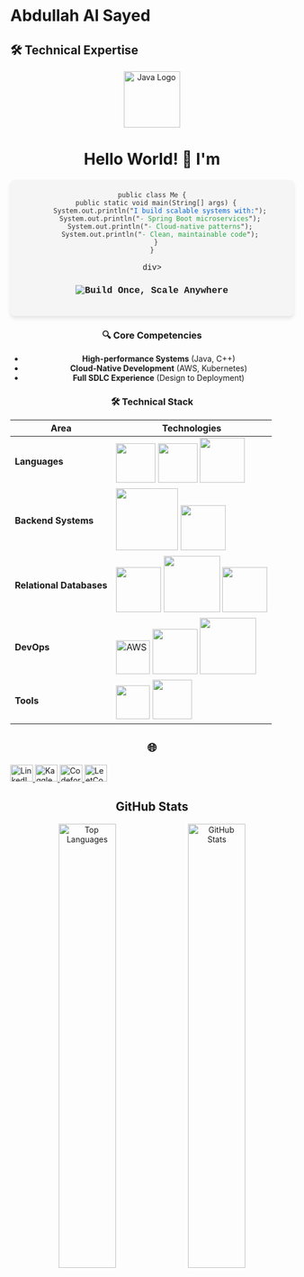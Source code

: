 # Abdullah Al Sayed

## 🛠️ Technical Expertise

<div align="center">
  <img src="https://upload.wikimedia.org/wikipedia/en/3/30/Java_programming_language_logo.svg" width="100" alt="Java Logo" />


<div align="center">
  <h1>Hello World! 👋 I'm <Your Name></h1>
  
  <div style="background: #f5f5f5; border-radius: 8px; padding: 20px; margin: 20px 0; font-family: 'Courier New', monospace; box-shadow: 0 4px 6px rgba(0,0,0,0.1);">
    <pre style="margin: 0; white-space: pre-wrap;">
<code style="color: #333;">public class Me {
  public static void main(String[] args) {
    System.out.println("<span style='color: #0366d6;'>I build scalable systems with:</span>");
    System.out.println("<span style='color: #28a745;'>- Spring Boot microservices</span>");
    System.out.println("<span style='color: #28a745;'>- Cloud-native patterns</span>");
    System.out.println("<span style='color: #28a745;'>- Clean, maintainable code</span>");
  }
}</code>
    </pre>div>
  
  <h3>
    <img src="https://readme-typing-svg.demolab.com?font=Fira+Code&weight=600&size=26&duration=2000&pause=500&color=38BCF7&center=true&vCenter=true&width=500&lines=%22Build+Once%2C+Scale+Anywhere%22" alt="Build Once, Scale Anywhere">
  </h3>
</div>

### 🔍 Core Competencies
- **High-performance Systems** (Java, C++)
- **Cloud-Native Development** (AWS, Kubernetes)
- **Full SDLC Experience** (Design to Deployment)

### 🛠️ Technical Stack

| **Area**       | **Technologies**                      |
|---------------|---------------------------------------|
| **Languages** | <img src="https://img.shields.io/badge/Java-ED8B00?logo=openjdk&logoColor=white" width="70"> <img src="https://img.shields.io/badge/C++-00599C?logo=c%2B%2B&logoColor=white" width="70"> <img src="https://img.shields.io/badge/Python-3776AB?logo=python&logoColor=white" width="80"> |
| **Backend Systems**  | <img src="https://img.shields.io/badge/Spring_Boot-6DB33F?logo=spring&logoColor=white" width="110"> <img src="https://img.shields.io/badge/Node.js-339933?logo=nodedotjs&logoColor=white" width="80"> |
| **Relational Databases**      | <img src="https://img.shields.io/badge/MySQL-4479A1?logo=mysql&logoColor=white" width="80"> <img src="https://img.shields.io/badge/PostgreSQL-4169E1?logo=postgresql&logoColor=white" width="100"> <img src="https://img.shields.io/badge/Oracle-F80000?logo=oracle&logoColor=white" width="80"> |
| **DevOps**    | <img src="https://upload.wikimedia.org/wikipedia/commons/9/93/Amazon_Web_Services_Logo.svg" width="60" alt="AWS"> <img src="https://img.shields.io/badge/Docker-2496ED?logo=docker&logoColor=white" width="80"> <img src="https://img.shields.io/badge/Kubernetes-326CE5?logo=kubernetes&logoColor=white" width="100"> |
| **Tools**     | <img src="https://img.shields.io/badge/Git-F05032?logo=git&logoColor=white" width="60"> <img src="https://img.shields.io/badge/GitLab-FC6D26?logo=gitlab&logoColor=white" width="70"> |

## 🌐 
<p align="left">
  <a href="https://linkedin.com/in/abdullahsayedchy" target="blank">
    <img src="https://raw.githubusercontent.com/rahuldkjain/github-profile-readme-generator/master/src/images/icons/Social/linked-in-alt.svg" alt="LinkedIn" height="30" width="40" />
  </a>
  <a href="https://kaggle.com/alabdullahsayed" target="blank">
    <img src="https://raw.githubusercontent.com/rahuldkjain/github-profile-readme-generator/master/src/images/icons/Social/kaggle.svg" alt="Kaggle" height="30" width="40" />
  </a>
  <a href="https://codeforces.com/profile/heavenlyobject" target="blank">
    <img src="https://raw.githubusercontent.com/rahuldkjain/github-profile-readme-generator/master/src/images/icons/Social/codeforces.svg" alt="Codeforces" height="30" width="40" />
  </a>
  <a href="https://www.leetcode.com/heavenlyobject" target="blank">
    <img src="https://raw.githubusercontent.com/rahuldkjain/github-profile-readme-generator/master/src/images/icons/Social/leet-code.svg" alt="LeetCode" height="30" width="40" />
  </a>
</p>

##  GitHub Stats

<div align="center">
  <img width="45%" src="https://github-readme-stats.vercel.app/api/top-langs?username=aabdullahsayed&theme=gotham&show_icons=true&locale=en&layout=compact" alt="Top Languages" />
  <img width="45%" src="https://github-readme-stats.vercel.app/api?username=aabdullahsayed&theme=gotham&show_icons=true&locale=en" alt="GitHub Stats" />
</div>

